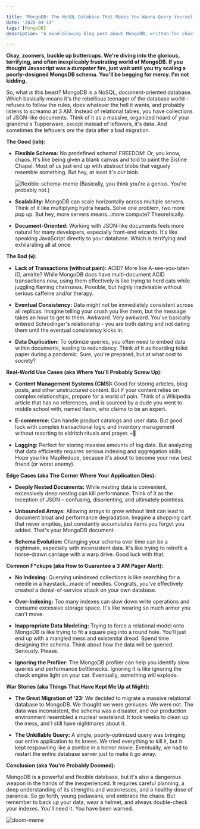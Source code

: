 ```yaml
---

title: "MongoDB: The NoSQL Database That Makes You Wanna Query Yourself 💀"
date: "2025-04-14"
tags: [MongoDB]
description: "A mind-blowing blog post about MongoDB, written for chaotic Gen Z engineers. Prepare for pain, suffering, and *maybe* a functional database."

---
```


**Okay, zoomers, buckle up buttercups. We're diving into the glorious, terrifying, and often inexplicably frustrating world of MongoDB. If you thought Javascript was a dumpster fire, just wait until you try scaling a poorly-designed MongoDB schema. You'll be begging for mercy. I'm not kidding.**

So, what *is* this beast? MongoDB is a NoSQL, document-oriented database. Which basically means it's the rebellious teenager of the database world – refuses to follow the rules, does whatever the hell it wants, and probably listens to screamo at 3 AM. Instead of relational tables, you have collections of JSON-like documents. Think of it as a massive, organized hoard of your grandma's Tupperware, except instead of leftovers, it's data. And sometimes the leftovers *are* the data after a bad migration.

**The Good (ish):**

*   **Flexible Schema:** No predefined schema! FREEDOM! Or, you know, chaos. It's like being given a blank canvas and told to paint the Sistine Chapel. Most of us just end up with abstract blobs that vaguely resemble something. But hey, at least it's *our* blob.

    ![flexible-schema-meme](https://i.kym-cdn.com/photos/images/newsfeed/001/309/545/9d6.jpg)
    (Basically, you think you're a genius. You're probably not.)

*   **Scalability:** MongoDB can scale horizontally across multiple servers. Think of it like multiplying hydra heads. Solve one problem, two more pop up. But hey, more servers means...more compute? Theoretically.

*   **Document-Oriented:** Working with JSON-like documents feels more natural for many developers, especially front-end wizards. It's like speaking JavaScript directly to your database. Which is terrifying and exhilarating all at once.

**The Bad (💀):**

*   **Lack of Transactions (without pain):** ACID? More like A-see-you-later-ID, amirite? While MongoDB *does* have multi-document ACID transactions now, using them effectively is like trying to herd cats while juggling flaming chainsaws. Possible, but highly inadvisable without serious caffeine and/or therapy.

*   **Eventual Consistency:** Data might not be immediately consistent across all replicas. Imagine telling your crush you like them, but the message takes an hour to get to them. Awkward. Very awkward. You've basically entered Schrodinger's relationship - you are both dating and not dating them until the eventual consistency kicks in.

*   **Data Duplication:** To optimize queries, you often need to embed data within documents, leading to redundancy. Think of it as hoarding toilet paper during a pandemic. Sure, you're prepared, but at what cost to society?

**Real-World Use Cases (aka Where You'll Probably Screw Up):**

*   **Content Management Systems (CMS):** Good for storing articles, blog posts, and other unstructured content. But if your content relies on complex relationships, prepare for a world of pain. Think of a Wikipedia article that has no references, and is sourced by a dude you went to middle school with, named Kevin, who claims to be an expert.

*   **E-commerce:** Can handle product catalogs and user data. But good luck with complex transactional logic and inventory management without resorting to eldritch rituals and prayer. 💀🙏

*   **Logging:** Perfect for storing massive amounts of log data. But analyzing that data efficiently requires serious indexing and aggregation skills. Hope you like MapReduce, because it's about to become your new best friend (or worst enemy).

**Edge Cases (aka The Corner Where Your Application Dies):**

*   **Deeply Nested Documents:** While nesting data is convenient, excessively deep nesting can kill performance. Think of it as the Inception of JSON – confusing, disorienting, and ultimately pointless.

*   **Unbounded Arrays:** Allowing arrays to grow without limit can lead to document bloat and performance degradation. Imagine a shopping cart that never empties, just constantly accumulates items you forgot you added. That's your MongoDB document.

*   **Schema Evolution:** Changing your schema over time can be a nightmare, especially with inconsistent data. It's like trying to retrofit a horse-drawn carriage with a warp drive. Good luck with that.

**Common F\*ckups (aka How to Guarantee a 3 AM Pager Alert):**

*   **No Indexing:** Querying unindexed collections is like searching for a needle in a haystack...made of needles. Congrats, you've effectively created a denial-of-service attack on your own database.

*   **Over-Indexing:** Too many indexes can slow down write operations and consume excessive storage space. It's like wearing so much armor you can't move.

*   **Inappropriate Data Modeling:** Trying to force a relational model onto MongoDB is like trying to fit a square peg into a round hole. You'll just end up with a mangled mess and existential dread. Spend time designing the schema. Think about how the data will be queried. Seriously. Please.

*   **Ignoring the Profiler:** The MongoDB profiler can help you identify slow queries and performance bottlenecks. Ignoring it is like ignoring the check engine light on your car. Eventually, something *will* explode.

**War Stories (aka Things That Have Kept Me Up at Night):**

*   **The Great Migration of '23:** We decided to migrate a massive relational database to MongoDB. We thought we were geniuses. We were not. The data was inconsistent, the schema was a disaster, and our production environment resembled a nuclear wasteland. It took weeks to clean up the mess, and I still have nightmares about it.

*   **The Unkillable Query:** A single, poorly-optimized query was bringing our entire application to its knees. We tried everything to kill it, but it kept respawning like a zombie in a horror movie. Eventually, we had to restart the entire database server just to make it go away.

**Conclusion (aka You're Probably Doomed):**

MongoDB is a powerful and flexible database, but it's also a dangerous weapon in the hands of the inexperienced. It requires careful planning, a deep understanding of its strengths and weaknesses, and a healthy dose of paranoia. So go forth, young padawans, and embrace the chaos. But remember to back up your data, wear a helmet, and always double-check your indexes. You'll need it.
You have been warned.

![doom-meme](https://i.imgflip.com/52y75t.jpg)
